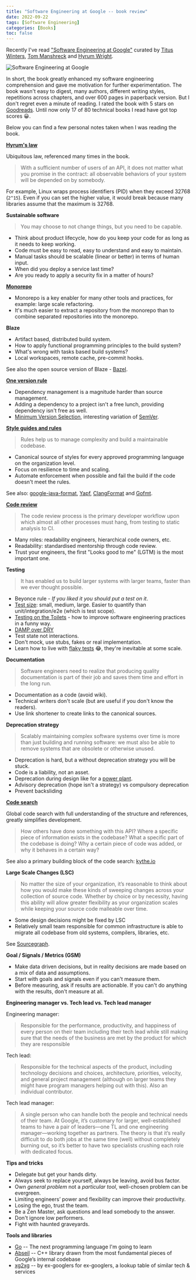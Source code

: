 ```yaml
---
title: "Software Engineering at Google -- book review"
date: 2022-09-22
tags: [Software Engineering]
categories: [Books]
toc: false
---
```


Recently I've read ["Software Engineering at Google"](https://www.oreilly.com/library/view/software-engineering-at/9781492082781/) 
curated by [Titus Winters](https://www.linkedin.com/in/tituswinters/), 
[Tom Manshreck](https://www.linkedin.com/in/thomas-manshreck-0111a11/) 
and [Hyrum Wright](https://www.linkedin.com/in/hyrum-wright-0905427/).

![Software Engineering at Google](/assets/images/2022-09-22-software-engineering-at-google/bookcover.jpg)

In short, the book greatly enhanced my software engineering comprehension
and gave me motivation for further experimentation.
The book wasn't easy to digest, many authors, different writing styles,
repetitions across chapters, and over 600 pages in paperback version.
But I don't regret even a minute of reading. 
I rated the book with 5 stars on [Goodreads](https://www.goodreads.com/user/show/6902906-marcin-kuthan).
Until now only 17 of 80 technical books I read have got top scores 😀.

Below you can find a few personal notes taken when I was reading the book.

**[Hyrum's law](https://www.hyrumslaw.com)**

Ubiquitous law, referenced many times in the book. 

> With a sufficient number of users of an API,
> it does not matter what you promise in the contract:
> all observable behaviors of your system will be depended on by somebody.

For example, Linux wraps process identifiers (PID) when they exceed 32768 (`2^15`).
Even if you can set the higher value, it would break because many libraries assume that the maximum is 32768.

**Sustainable software**

> You may choose to not change things, but you need to be capable.

* Think about product lifecycle, how do you keep your code for as long as it needs to keep working.
* Code must be easy to read, easy to understand and easy to maintain.
* Manual tasks should be scalable (linear or better) in terms of human input.
* When did you deploy a service last time?
* Are you ready to apply a security fix in a matter of hours?

**[Monorepo](https://research.google/pubs/pub45424/)**

* Monorepo is a key enabler for many other tools and practices, for example: large scale refactoring.
* It's much easier to extract a repository from the monorepo than to combine separated repositories into the monorepo.  

**Blaze**

* Artifact based, distributed build system.
* How to apply functional programming principles to the build system?
* What's wrong with tasks based build systems?
* Local workspaces, remote cache, pre-commit hooks.

See also the open source version of Blaze - [Bazel](https://bazel.build).

**[One version rule](https://opensource.google/documentation/reference/thirdparty/oneversion)**

* Dependency management is a magnitude harder than source management.
* Adding a dependency to a project isn't a free lunch, providing dependency isn't free as well.
* [Minimum Version Selection](https://research.swtch.com/vgo-mvs), interesting variation of [SemVer](https://semver.org). 

**[Style guides and rules](https://google.github.io/styleguide/)**

> Rules help us to manage complexity and build a maintainable codebase.

* Canonical source of styles for every approved programming language on the organization level.
* Focus on resilience to time and scaling.
* Automate enforcement when possible and fail the build if the code doesn't meet the rules.

See also: [google-java-format](https://github.com/google/google-java-format), [Yapf](https://github.com/google/yapf), 
[ClangFormat](https://clang.llvm.org/docs/ClangFormat.html) and [Gofmt](https://pkg.go.dev/cmd/gofmt).

**[Code review](https://google.github.io/eng-practices/review/)**

> The code review process is the primary developer workflow upon which almost all other processes must hang, 
> from testing to static analysis to CI.

* Many roles: readability engineers, hierarchical code owners, etc.
* Readability: standardised mentorship through code review.
* Trust your engineers, the first "Looks good to me" (LGTM) is the most important one.

**Testing**

> It has enabled us to build larger systems with larger teams, faster than we ever thought possible.

* Beyonce rule - *If you liked it you should put a test on it*.
* [Test size](https://testing.googleblog.com/2010/12/test-sizes.html): small, medium, large. 
  Easier to quantify than unit/integration/e2e (which is test scope).
* [Testing on the Toilets](https://testing.googleblog.com/search/label/TotT) - 
  how to improve software engineering practices in a funny way.
* [DAMP over DRY](https://enterprisecraftsmanship.com/posts/dry-damp-unit-tests/)  
* Test state not interactions.  
* Don't mock, use stubs, fakes or real implementation.
* Learn how to live with [flaky tests](https://testing.googleblog.com/2017/04/where-do-our-flaky-tests-come-from.html) 😂, 
  they're inevitable at some scale.

**Documentation**

> Software engineers need to realize that producing quality documentation is part of their job 
> and saves them time and effort in the long run.

* Documentation as a code (avoid wiki).
* Technical writers don't scale (but are useful if you don't know the readers).
* Use link shortener to create links to the canonical sources.

**Deprecation strategy**

> Scalably maintaining complex software systems over time is more than just building and running software:
> we must also be able to remove systems that are obsolete or otherwise unused.

* Deprecation is hard, but a without deprecation strategy you will be stuck.
* Code is a liability, not an asset.
* Deprecation during design like for a [power plant](https://www.iaea.org/publications/5716/design-and-construction-of-nuclear-power-plants-to-facilitate-decommissioning).
* Advisory deprecation (hope isn't a strategy) vs compulsory deprecation
* Prevent backsliding
 
**[Code search](https://developers.google.com/code-search)**

Global code search with full understanding of the structure and references, greatly simplifies development.

> How others have done something with this API?
> Where a specific piece of information exists in the codebase?
> What a specific part of the codebase is doing?
> Why a certain piece of code was added, or why it behaves in a certain way?

See also a primary building block of the code search: [kythe.io](https://kythe.io)

**Large Scale Changes (LSC)**

> No matter the size of your organization, it’s reasonable to think about how you would make these kinds of sweeping 
> changes across your collection of source code. 
> Whether by choice or by necessity, having this ability will allow greater flexibility as your organization scales 
> while keeping your source code malleable over time.

* Some design decisions might be fixed by LSC
* Relatively small team responsible for common infrastructure 
  is able to migrate all codebase from old systems, compilers, libraries, etc.

See [Sourcegraph](https://about.sourcegraph.com/batch-changes).

**Goal / Signals / Metrics (GSM)**

* Make data driven decisions, but in reality decisions are made based on a mix of data and assumptions.
* Start with goals and signals even if you can't measure them.
* Before measuring, ask if results are actionable.
  If you can't do anything with the results, don't measure at all.

**Engineering manager vs. Tech lead vs. Tech lead manager**

Engineering manager:

> Responsible for the performance, productivity, and happiness of every person on their team including their tech lead
> while still making sure that the needs of the business are met by the product for which they are responsible

Tech lead:

> Responsible for the technical aspects of the product, including technology decisions and choices, architecture, priorities, velocity,
> and general project management (although on larger teams they might have program managers helping out with this).
> Also an individual contributor.

Tech lead manager:

> A single person who can handle both the people and technical needs of their team.
> At Google, it’s customary for larger, well-established teams to have a pair of leaders—one TL and one engineering manager—working together as partners.
> The theory is that it’s really difficult to do both jobs at the same time (well) without completely burning out,
> so it’s better to have two specialists crushing each role with dedicated focus.

**Tips and tricks**

* Delegate but get your hands dirty.
* Always seek to replace yourself, always be leaving, avoid bus factor.
* Own *general problem* not a *particular tool*, well-chosen problem can be evergreen.
* Limiting engineers’ power and flexibility can improve their productivity.
* Losing the ego, trust the team.
* Be a Zen Master, ask questions and lead somebody to the answer.
* Don't ignore low performers.
* Fight with haunted graveyards.

**Tools and libraries**

* [Go](https://go.dev) -- The next programming language I'm going to learn
* [Abseil](https://abseil.io) -- C++ library drawn from the most fundamental pieces of Google’s internal codebase
* [xg2xg](https://github.com/jhuangtw/xg2xg) -- by ex-googlers for ex-googlers, a lookup table of similar tech & services
